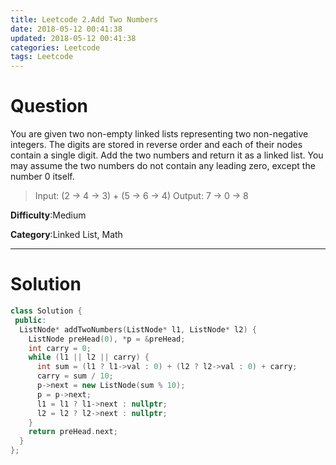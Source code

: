 ```yaml
---
title: Leetcode 2.Add Two Numbers
date: 2018-05-12 00:41:38
updated: 2018-05-12 00:41:38
categories: Leetcode 
tags: Leetcode
---
```


# Question

You are given two non-empty linked lists representing two non-negative integers. The digits are stored in reverse order and each of their nodes contain a single digit. Add the two numbers and return it as a linked list.
You may assume the two numbers do not contain any leading zero, except the number 0 itself.

> Input: (2 -> 4 -> 3) + (5 -> 6 -> 4)
> Output: 7 -> 0 -> 8

**Difficulty**:Medium

**Category**:Linked List, Math

<!-- more -->

*****

# Solution

```cpp
class Solution {
 public:
  ListNode* addTwoNumbers(ListNode* l1, ListNode* l2) {
    ListNode preHead(0), *p = &preHead;
    int carry = 0;
    while (l1 || l2 || carry) {
      int sum = (l1 ? l1->val : 0) + (l2 ? l2->val : 0) + carry;
      carry = sum / 10;
      p->next = new ListNode(sum % 10);
      p = p->next;
      l1 = l1 ? l1->next : nullptr;
      l2 = l2 ? l2->next : nullptr;
    }
    return preHead.next;
  }
};
```
